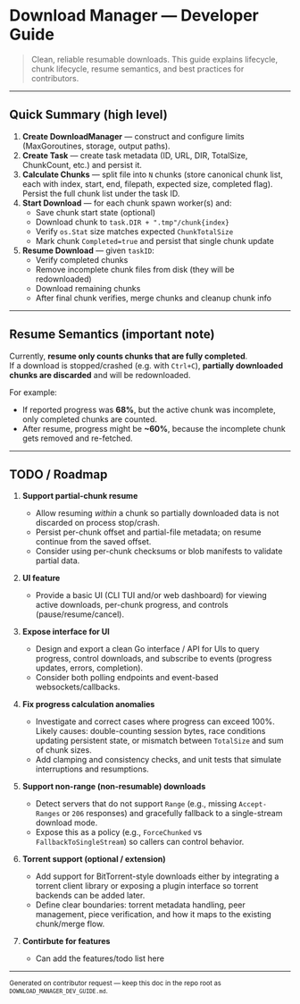 # Download Manager — Developer Guide

> Clean, reliable resumable downloads. This guide explains lifecycle, chunk lifecycle, resume semantics, and best practices for contributors.

---

## Quick Summary (high level)

1. **Create DownloadManager** — construct and configure limits (MaxGoroutines, storage, output paths).
2. **Create Task** — create task metadata (ID, URL, DIR, TotalSize, ChunkCount, etc.) and persist it.
3. **Calculate Chunks** — split file into `N` chunks (store canonical chunk list, each with index, start, end, filepath, expected size, completed flag). Persist the full chunk list under the task ID.
4. **Start Download** — for each chunk spawn worker(s) and:
   * Save chunk start state (optional)
   * Download chunk to `task.DIR + ".tmp"/chunk{index}`
   * Verify `os.Stat` size matches expected `ChunkTotalSize`
   * Mark chunk `Completed=true` and persist that single chunk update
5. **Resume Download** — given `taskID`:
   * Verify completed chunks
   * Remove incomplete chunk files from disk (they will be redownloaded)
   * Download remaining chunks
   * After final chunk verifies, merge chunks and cleanup chunk info

---

## Resume Semantics (important note)

Currently, **resume only counts chunks that are fully completed**.  
If a download is stopped/crashed (e.g. with `Ctrl+C`), **partially downloaded chunks are discarded** and will be redownloaded.  

For example:
- If reported progress was **68%**, but the active chunk was incomplete, only completed chunks are counted.  
- After resume, progress might be **~60%**, because the incomplete chunk gets removed and re-fetched.

---

## TODO / Roadmap

1. **Support partial-chunk resume**  
   - Allow resuming *within* a chunk so partially downloaded data is not discarded on process stop/crash.  
   - Persist per-chunk offset and partial-file metadata; on resume continue from the saved offset.  
   - Consider using per-chunk checksums or blob manifests to validate partial data.

2. **UI feature**  
   - Provide a basic UI (CLI TUI and/or web dashboard) for viewing active downloads, per-chunk progress, and controls (pause/resume/cancel).

3. **Expose interface for UI**  
   - Design and export a clean Go interface / API for UIs to query progress, control downloads, and subscribe to events (progress updates, errors, completion).  
   - Consider both polling endpoints and event-based websockets/callbacks.

4. **Fix progress calculation anomalies**  
   - Investigate and correct cases where progress can exceed 100%. Likely causes: double-counting session bytes, race conditions updating persistent state, or mismatch between `TotalSize` and sum of chunk sizes.  
   - Add clamping and consistency checks, and unit tests that simulate interruptions and resumptions.

5. **Support non-range (non-resumable) downloads**  
   - Detect servers that do not support `Range` (e.g., missing `Accept-Ranges` or `206` responses) and gracefully fallback to a single-stream download mode.  
   - Expose this as a policy (e.g., `ForceChunked` vs `FallbackToSingleStream`) so callers can control behavior.

6. **Torrent support (optional / extension)**  
   - Add support for BitTorrent-style downloads either by integrating a torrent client library or exposing a plugin interface so torrent backends can be added later.  
   - Define clear boundaries: torrent metadata handling, peer management, piece verification, and how it maps to the existing chunk/merge flow.

7. **Contirbute for features**
   - Can add the features/todo list here 
---

<small>Generated on contributor request — keep this doc in the repo root as `DOWNLOAD_MANAGER_DEV_GUIDE.md`.</small>

